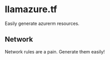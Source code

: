 # llamazure.tf

Easily generate azurerm resources.

## Network

Network rules are a pain. Generate them easily!
